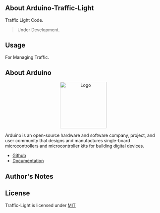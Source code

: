 ## About Arduino-Traffic-Light

Traffic Light Code.

> Under Development.

## Usage

For Managing Traffic.

## About Arduino

<p align="center"><img src="https://i.imgur.com/WnnhULZ.png" width="150px" height="auto" alt="Logo"></a></p>

Arduino is an open-source hardware and software company, project, and user community that designs and manufactures single-board microcontrollers and microcontroller kits for building digital devices.

* [Github](https://github.com/arduino/Arduino)
* [Documentation](https://docs.arduino.cc/)

## Author's Notes

## License

Traffic-Light is licensed under [MIT](https://choosealicense.com/licenses/mit/)
